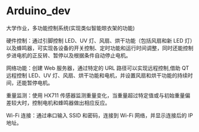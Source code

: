 # Arduino_dev
大学作业，多功能控制系统(实现类似智能晾衣架的功能)

硬件控制：通过引脚控制 LED、UV 灯、风扇、烘干功能（包括风扇和新 LED 灯）以及蜂鸣器，可实现各设备的开关控制、定时功能和运行时间调整，同时还能控制步进电机的正反转、暂停以及根据条件自动停止电机。

网络功能：创建 Web 服务器，通过特定的 URL 路径可以实现远程控制,借助 QT 远程控制 LED、UV 灯、风扇、烘干功能和电机，并设置风扇和烘干功能的持续时间，还能暂停电机。

重量监测：使用 HX711 传感器监测重量变化，当重量超过特定值或与初始重量偏差较大时，控制电机和蜂鸣器做出相应反应。

Wi-Fi 连接：通过串口输入 SSID 和密码，连接到 Wi-Fi 网络，并显示连接后的 IP 地址。
